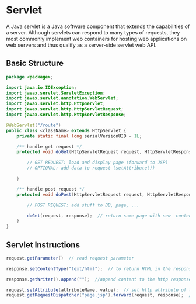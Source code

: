 # Servlet

A Java servlet is a Java software component that extends the capabilities of a server.
Although servlets can respond to many types of requests, they most commonly implement web containers for hosting web applications on web servers and thus qualify as a server-side servlet web API.

## Basic Structure

```java
package <package>;

import java.io.IOException;
import javax.servlet.ServletException;
import javax.servlet.annotation.WebServlet;
import javax.servlet.http.HttpServlet;
import javax.servlet.http.HttpServletRequest;
import javax.servlet.http.HttpServletResponse;

@WebServlet("/route")
public class <className> extends HttpServlet {
    private static final long serialVersionUID = 1L;

    /** handle get request */
    protected void doGet(HttpServletRequest request, HttpServletResponse response) throws ServletException, IOException {

        // GET REQUEST: load and display page (forward to JSP)
        // OPTIONAL: add data to request (setAttribute())

    }

    /** handle post request */
    protected void doPost(HttpServletRequest request, HttpServletResponse response) throws ServletException, IOException {

        // POST REQUEST: add stuff to DB, page, ...

        doGet(request, response);  // return same page with new  conted added (default case)
    }
}
```

## Servlet Instructions

```java
request.getParameter()  // read request parameter

response.setContentType("text/html");  // to return HTML in the response

response.getWriter().append("");  //append content to the http response

request.setAttribute(attributeName, value);  // set http attribute of the request
request.getRequestDispatcher("page.jsp").forward(request, response);  // redirect the request to another page
```
